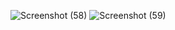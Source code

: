 ![Screenshot (58)](https://github.com/user-attachments/assets/3b034ed2-5120-4cf0-b369-77284d664b4d)
![Screenshot (59)](https://github.com/user-attachments/assets/db468471-7953-446b-b63a-0e1df9f6956e)

